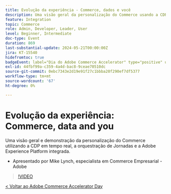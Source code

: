 ```yaml
---
title: Evolução da experiência - Commerce, dados e você
description: Uma visão geral da personalização do Commerce usando a CDP em tempo real, a orquestração de Jornadas e a Adobe Experience Platform integrada.
feature: Integration
topic: Commerce
role: Admin, Developer, Leader, User
level: Beginner, Intermediate
doc-type: Event
duration: 869
last-substantial-update: 2024-05-21T00:00:00Z
jira: KT-15540
hidefromtoc: true
badgeEvent: label="Dia do Adobe Commerce Accelerator" type="positive" url="https://experienceleague.adobe.com/pt-br/docs/events/apac-commerce-recordings/2024/overview"
exl-id: 44fbf99a-c359-4a4d-bac8-9ceae70510dc
source-git-commit: 0ebc7343e2d19e91f27c1bbba20f290ef7df5377
workflow-type: tm+mt
source-wordcount: '67'
ht-degree: 0%

---
```


# Evolução da experiência: Commerce, data and you

Uma visão geral e demonstração da personalização do Commerce utilizando a CDP em tempo real, a orquestração de Jornadas e a Adobe Experience Platform integrada.

+ Apresentado por Mike Lynch, especialista em Commerce Empresarial - Adobe

>[!VIDEO](https://video.tv.adobe.com/v/3429266/?learn=on)

[&lt; Voltar ao Adobe Commerce Accelerator Day](./overview.md)
